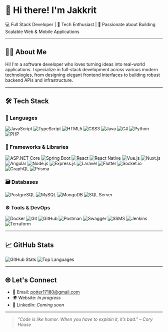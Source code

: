 # 👋 Hi there! I'm Jakkrit

💻 Full Stack Developer | 🚀 Tech Enthusiast | 🔐 Passionate about Building Scalable Web & Mobile Applications

---

## 👨‍💻 About Me

Hi! I'm a software developer who loves turning ideas into real-world applications. I specialize in full-stack development across various modern technologies, from designing elegant frontend interfaces to building robust backend APIs and infrastructure.

---

## 🛠️ Tech Stack

### 🧠 Languages
![JavaScript](https://img.shields.io/badge/-JavaScript-F7DF1E?logo=javascript&logoColor=black)
![TypeScript](https://img.shields.io/badge/-TypeScript-3178C6?logo=typescript&logoColor=white)
![HTML5](https://img.shields.io/badge/-HTML5-E34F26?logo=html5&logoColor=white)
![CSS3](https://img.shields.io/badge/-CSS3-1572B6?logo=css3&logoColor=white)
![Java](https://img.shields.io/badge/-Java-007396?logo=java&logoColor=white)
![C#](https://img.shields.io/badge/-C%23-239120?logo=c-sharp&logoColor=white)
![Python](https://img.shields.io/badge/-Python-3776AB?logo=python&logoColor=white)
![PHP](https://img.shields.io/badge/-PHP-777BB4?logo=php&logoColor=white)

### 🚀 Frameworks & Libraries
![ASP.NET Core](https://img.shields.io/badge/-ASP.NET_Core-512BD4?logo=dotnet&logoColor=white)
![Spring Boot](https://img.shields.io/badge/-Spring_Boot-6DB33F?logo=springboot&logoColor=white)
![React](https://img.shields.io/badge/-React.js-61DAFB?logo=react&logoColor=black)
![React Native](https://img.shields.io/badge/-React_Native-20232A?logo=react&logoColor=61DAFB)
![Vue.js](https://img.shields.io/badge/-Vue.js-4FC08D?logo=vue.js&logoColor=white)
![Nuxt.js](https://img.shields.io/badge/-Nuxt.js-00DC82?logo=nuxt.js&logoColor=white)
![Angular](https://img.shields.io/badge/-Angular-DD0031?logo=angular&logoColor=white)
![Node.js](https://img.shields.io/badge/-Node.js-339933?logo=node.js&logoColor=white)
![Express.js](https://img.shields.io/badge/-Express.js-000000?logo=express&logoColor=white)
![Laravel](https://img.shields.io/badge/-Laravel-FF2D20?logo=laravel&logoColor=white)
![Flutter](https://img.shields.io/badge/-Flutter-02569B?logo=flutter&logoColor=white)
![Socket.io](https://img.shields.io/badge/-Socket.io-010101?logo=socket.io&logoColor=white)
![GraphQL](https://img.shields.io/badge/-GraphQL-E10098?logo=graphql&logoColor=white)
![Prisma](https://img.shields.io/badge/-Prisma-2D3748?logo=prisma&logoColor=white)

### 🗃️ Databases
![PostgreSQL](https://img.shields.io/badge/-PostgreSQL-4169E1?logo=postgresql&logoColor=white)
![MySQL](https://img.shields.io/badge/-MySQL-4479A1?logo=mysql&logoColor=white)
![MongoDB](https://img.shields.io/badge/-MongoDB-47A248?logo=mongodb&logoColor=white)
![SQL Server](https://img.shields.io/badge/-SQL_Server-CC2927?logo=microsoftsqlserver&logoColor=white)

### ⚙️ Tools & DevOps
![Docker](https://img.shields.io/badge/-Docker-2496ED?logo=docker&logoColor=white)
![Git](https://img.shields.io/badge/-Git-F05032?logo=git&logoColor=white)
![GitHub](https://img.shields.io/badge/-GitHub-181717?logo=github&logoColor=white)
![Postman](https://img.shields.io/badge/-Postman-FF6C37?logo=postman&logoColor=white)
![Swagger](https://img.shields.io/badge/-Swagger-85EA2D?logo=swagger&logoColor=black)
![SSMS](https://img.shields.io/badge/-SSMS-0088D7?logo=microsoftsqlserver&logoColor=white)
![Jenkins](https://img.shields.io/badge/-Jenkins-D24939?logo=jenkins&logoColor=white)
![Terraform](https://img.shields.io/badge/-Terraform-623CE4?logo=terraform&logoColor=white)

---

## 📈 GitHub Stats

![GitHub Stats](https://github-readme-stats.vercel.app/api?username=Anadyts&show_icons=true&theme=tokyonight)
![Top Languages](https://github-readme-stats.vercel.app/api/top-langs/?username=Anadyts&layout=compact&theme=tokyonight)

---

## 🌐 Let's Connect

- 📧 Email: [potter17180@gmail.com](mailto:potter17180@gmail.com)  
- 🌍 Website: *In progress*  
- 💼 LinkedIn: *Coming soon*

---

> _"Code is like humor. When you have to explain it, it’s bad." – Cory House_
